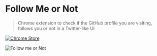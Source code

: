 # Follow Me or Not

> Chrome extension to check if the GitHub profile you are visiting, follows you or not in a Twitter-like UI

[![Chrome Store](https://raw.githubusercontent.com/prabhakar267/github-classifier/master/assets/images/chrome-store.png)](https://chrome.google.com/webstore/detail/follow-me-or-not/mjfndaiehjlhhdcbafamkgieeljffngj)

![Follow me or Not](https://raw.githubusercontent.com/mkstn/follow-me-or-not/master/assets/images/Screenshot%20from%202016-08-14%2003%3A07%3A39.png)
